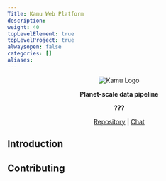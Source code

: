 ```yaml
---
Title: Kamu Web Platform
description:
weight: 40
topLevelElement: true
topLevelProject: true
alwaysopen: false
categories: []
aliases:
---
```


<div align="center">

![Kamu Logo](/images/kamu_logo.svg)

<p><strong>Planet-scale data pipeline</strong></p>

<p><strong>???</strong></p>

[Repository](https://github.com/kamu-data/kamu-platform) |
[Chat](https://discord.gg/nU6TXRQNXC)

</p>
</div>

## Introduction



## Contributing


